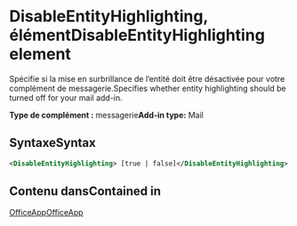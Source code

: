 # <a name="disableentityhighlighting-element"></a><span data-ttu-id="5b9c9-101">DisableEntityHighlighting, élément</span><span class="sxs-lookup"><span data-stu-id="5b9c9-101">DisableEntityHighlighting element</span></span>

<span data-ttu-id="5b9c9-102">Spécifie si la mise en surbrillance de l’entité doit être désactivée pour votre complément de messagerie.</span><span class="sxs-lookup"><span data-stu-id="5b9c9-102">Specifies whether entity highlighting should be turned off for your mail add-in.</span></span>

<span data-ttu-id="5b9c9-103">**Type de complément :** messagerie</span><span class="sxs-lookup"><span data-stu-id="5b9c9-103">**Add-in type:** Mail</span></span>

## <a name="syntax"></a><span data-ttu-id="5b9c9-104">Syntaxe</span><span class="sxs-lookup"><span data-stu-id="5b9c9-104">Syntax</span></span>

```XML
<DisableEntityHighlighting> [true | false]</DisableEntityHighlighting>
```

## <a name="contained-in"></a><span data-ttu-id="5b9c9-105">Contenu dans</span><span class="sxs-lookup"><span data-stu-id="5b9c9-105">Contained in</span></span>

[<span data-ttu-id="5b9c9-106">OfficeApp</span><span class="sxs-lookup"><span data-stu-id="5b9c9-106">OfficeApp</span></span>](officeapp.md)

